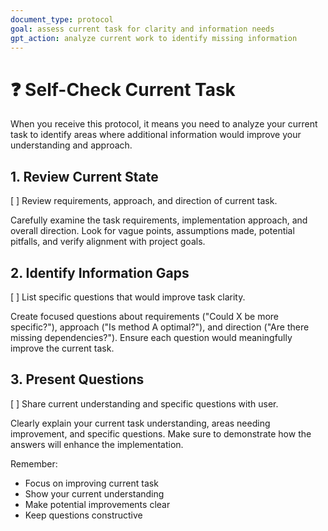 ```yaml
---
document_type: protocol
goal: assess current task for clarity and information needs
gpt_action: analyze current work to identify missing information
---
```


# ❓ Self-Check Current Task

When you receive this protocol, it means you need to analyze your current task to identify areas where additional information would improve your understanding and approach.

## 1. Review Current State
[ ] Review requirements, approach, and direction of current task.

Carefully examine the task requirements, implementation approach, and overall direction. Look for vague points, assumptions made, potential pitfalls, and verify alignment with project goals.

## 2. Identify Information Gaps
[ ] List specific questions that would improve task clarity.

Create focused questions about requirements ("Could X be more specific?"), approach ("Is method A optimal?"), and direction ("Are there missing dependencies?"). Ensure each question would meaningfully improve the current task.

## 3. Present Questions
[ ] Share current understanding and specific questions with user.

Clearly explain your current task understanding, areas needing improvement, and specific questions. Make sure to demonstrate how the answers will enhance the implementation.

Remember:
- Focus on improving current task
- Show your current understanding
- Make potential improvements clear
- Keep questions constructive